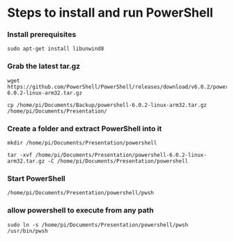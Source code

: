 # Steps to install and run PowerShell

### Install prerequisites 
	sudo apt-get install libunwind8
### Grab the latest tar.gz
	wget https://github.com/PowerShell/PowerShell/releases/download/v6.0.2/powershell-6.0.2-linux-arm32.tar.gz

	cp /home/pi/Documents/Backup/powershell-6.0.2-linux-arm32.tar.gz /home/pi/Documents/Presentation/


### Create a folder and extract PowerShell into it
	mkdir /home/pi/Documents/Presentation/powershell

	tar -xvf /home/pi/Documents/Presentation/powershell-6.0.2-linux-arm32.tar.gz -C /home/pi/Documents/Presentation/powershell 

### Start PowerShell
	/home/pi/Documents/Presentation/powershell/pwsh

### allow powershell to execute from any path
	sudo ln -s /home/pi/Documents/Presentation/powershell/pwsh /usr/bin/pwsh
